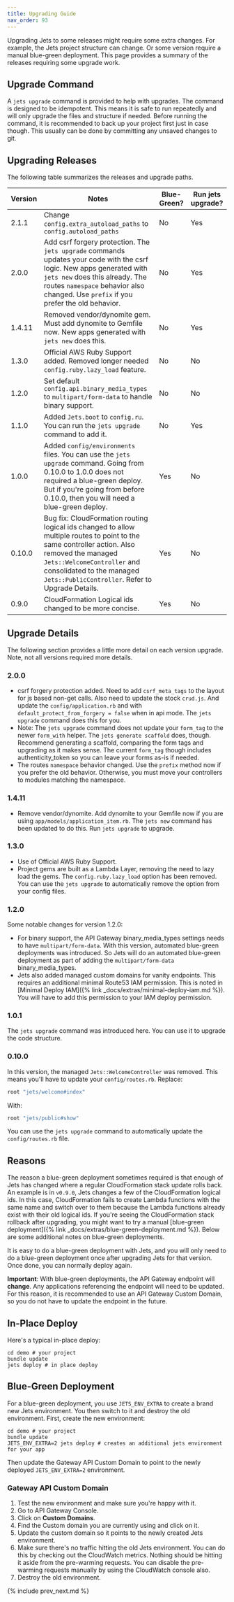 ```yaml
---
title: Upgrading Guide
nav_order: 93
---
```


Upgrading Jets to some releases might require some extra changes.  For example, the Jets project structure can change. Or some version require a manual blue-green deployment.  This page provides a summary of the releases requiring some upgrade work.

## Upgrade Command

A `jets upgrade` command is provided to help with upgrades.  The command is designed to be idempotent. This means it is safe to run repeatedly and will only upgrade the files and structure if needed.  Before running the command, it is recommended to back up your project first just in case though. This usually can be done by committing any unsaved changes to git.

## Upgrading Releases

The following table summarizes the releases and upgrade paths.

Version | Notes | Blue-Green? | Run jets upgrade?
--- | --- | --- | ---
2.1.1 | Change `config.extra_autoload_paths` to `config.autoload_paths` | No | Yes
2.0.0 | Add csrf forgery protection. The `jets upgrade` commands updates your code with the csrf logic. New apps generated with `jets new` does this already. The routes `namespace` behavior also changed.  Use `prefix` if you prefer the old behavior.  | No | Yes
1.4.11 | Removed vendor/dynomite gem. Must add dynomite to Gemfile now. New apps generated with `jets new` does this.  | No | Yes
1.3.0 | Official AWS Ruby Support added.  Removed longer needed `config.ruby.lazy_load` feature. | No | No
1.2.0 | Set default `config.api.binary_media_types` to `multipart/form-data` to handle binary support.  | No | No
1.1.0 | Added `Jets.boot` to `config.ru`. You can run the `jets upgrade` command to add it. | No | Yes
1.0.0 | Added `config/environments` files. You can use the `jets upgrade` command. Going from 0.10.0 to 1.0.0 does not required a blue-green deploy. But if you're going from before 0.10.0, then you will need a blue-green deploy. | Yes | No
0.10.0 | Bug fix: CloudFormation routing logical ids changed to allow multiple routes to point to the same controller action. Also removed the managed `Jets::WelcomeController` and consolidated to the managed `Jets::PublicController`. Refer to Upgrade Details. | Yes | No
0.9.0 | CloudFormation Logical ids changed to be more concise. | Yes | No

## Upgrade Details

The following section provides a little more detail on each version upgrade. Note, not all versions required more details.

### 2.0.0

* csrf forgery protection added. Need to add `csrf_meta_tags` to the layout for js based non-get calls. Also need to update the stock `crud.js`. And update the `config/application.rb` and with `default_protect_from_forgery = false` when in api mode.  The `jets upgrade` command does this for you.
* Note: The `jets upgrade` command does not update your `form_tag` to the newer `form_with` helper. The `jets generate scaffold` does, though.  Recommend generating a scaffold, comparing the form tags and upgrading as it makes sense. The current `form_tag` though includes authenticity_token so you can leave your forms as-is if needed.
* The routes `namespace` behavior changed. Use the `prefix` method now if you prefer the old behavior. Otherwise, you must move your controllers to modules matching the namespace.

### 1.4.11

* Remove vendor/dynomite. Add dynomite to your Gemfile now if you are using `app/models/application_item.rb`. The `jets new` command has been updated to do this.  Run `jets upgrade` to upgrade.

### 1.3.0

* Use of Official AWS Ruby Support.
* Project gems are built as a Lambda Layer, removing the need to lazy load the gems. The `config.ruby.lazy_load` option has been removed. You can use the `jets upgrade` to automatically remove the option from your config files.

### 1.2.0

Some notable changes for version 1.2.0:

* For binary support, the API Gateway binary_media_types settings needs to have `multipart/form-data`.  With this version, automated blue-green deployments was introduced. So Jets will do an automated blue-green deployment as part of adding the `multipart/form-data` binary_media_types.
* Jets also added managed custom domains for vanity endpoints. This requires an additional minimal Route53 IAM permission. This is noted in [Minimal Deploy IAM]({% link _docs/extras/minimal-deploy-iam.md %}).  You will have to add this permission to your IAM deploy permission.

### 1.0.1

The `jets upgrade` command was introduced here. You can use it to upgrade the code structure.

### 0.10.0

In this version, the managed `Jets::WelcomeController` was removed. This means you'll have to update your `config/routes.rb`.  Replace:

```ruby
root "jets/welcome#index"
```

With:

```ruby
root "jets/public#show"
```

You can use the `jets upgrade` command to automatically update the `config/routes.rb` file.

## Reasons

The reason a blue-green deployment sometimes required is that enough of Jets has changed where a regular CloudFormation stack update rolls back.  An example is in `v0.9.0`, Jets changes a few of the CloudFormation logical ids. In this case, CloudFormation fails to create Lambda functions with the same name and switch over to them because the Lambda functions already exist with their old logical ids. If you're seeing the CloudFormation stack rollback after upgrading, you might want to try a manual [blue-green deployment]({% link _docs/extras/blue-green-deployment.md %}).  Below are some additional notes on blue-green deployments.

It is easy to do a blue-green deployment with Jets, and you will only need to do a blue-green deployment once after upgrading Jets for that version. Once done, you can normally deploy again.

**Important**: With blue-green deployments, the API Gateway endpoint will **change**. Any applications referencing the endpoint will need to be updated.  For this reason, it is recommended to use an API Gateway Custom Domain, so you do not have to update the endpoint in the future.

## In-Place Deploy

Here's a typical in-place deploy:

    cd demo # your project
    bundle update
    jets deploy # in place deploy

## Blue-Green Deployment

For a blue-green deployment, you use `JETS_ENV_EXTRA` to create a brand new Jets environment. You then switch to it and destroy the old environment. First, create the new environment:

    cd demo # your project
    bundle update
    JETS_ENV_EXTRA=2 jets deploy # creates an additional jets environment for your app

Then update the Gateway API Custom Domain to point to the newly deployed `JETS_ENV_EXTRA=2` environment.

### Gateway API Custom Domain

1. Test the new environment and make sure you're happy with it.
2. Go to API Gateway Console.
3. Click on **Custom Domains**.
4. Find the Custom domain you are currently using and click on it.
5. Update the custom domain so it points to the newly created Jets environment.
6. Make sure there's no traffic hitting the old Jets environment. You can do this by checking out the CloudWatch metrics. Nothing should be hitting it aside from the pre-warming requests. You can disable the pre-warming requests manually by using the CloudWatch console also.
7. Destroy the old environment.

{% include prev_next.md %}
